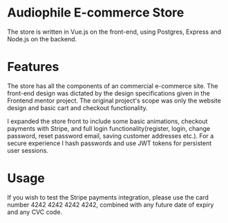 # Audiophile E-commerce Store
The store is written in Vue.js on the front-end, using Postgres, Express and Node.js on the backend.

# Features
The store has all the components of an commercial e-commerce site. The front-end design was dictated by the design specifications given in the Frontend mentor project.
The original project's scope was only the website design and basic cart and checkout functionality. 

I expanded the store front to include some basic animations, checkout payments with Stripe, 
 and full login functionality(register, login, change password, reset password email, saving customer addresses etc.).
 For a secure experience I hash passwords and use JWT tokens for persistent user sessions. 
 
# Usage
If you wish to test the Stripe payments integration, please use the card number 4242 4242 4242 4242, combined with any future date of expiry and any CVC code.

